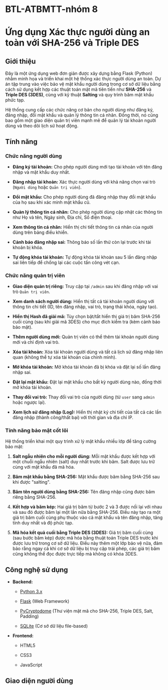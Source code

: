 # BTL-ATBMTT-nhóm 8
# Ứng dụng Xác thực người dùng an toàn với SHA-256 và Triple DES

## Giới thiệu

Đây là một ứng dụng web đơn giản được xây dựng bằng Flask (Python) nhằm minh họa và triển khai một hệ thống xác thực người dùng an toàn. Dự án tập trung vào việc bảo vệ mật khẩu người dùng trong cơ sở dữ liệu bằng cách sử dụng kết hợp các thuật toán mật mã tiên tiến như **SHA-256** và **Triple DES (3DES)**, cùng với kỹ thuật **Salting** và quy trình băm mật khẩu phức tạp.

Hệ thống cung cấp các chức năng cơ bản cho người dùng như đăng ký, đăng nhập, đổi mật khẩu và quản lý thông tin cá nhân. Đồng thời, nó cũng bao gồm một giao diện quản trị viên mạnh mẽ để quản lý tài khoản người dùng và theo dõi lịch sử hoạt động.

## Tính năng

### Chức năng người dùng

* **Đăng ký tài khoản:** Cho phép người dùng mới tạo tài khoản với tên đăng nhập và mật khẩu duy nhất.

* **Đăng nhập tài khoản:** Xác thực người dùng với khả năng chọn vai trò (`Người dùng` hoặc `Quản trị viên`).

* **Đổi mật khẩu:** Cho phép người dùng đã đăng nhập thay đổi mật khẩu của họ sau khi xác minh mật khẩu cũ.

* **Quản lý thông tin cá nhân:** Cho phép người dùng cập nhật các thông tin như Họ và tên, Ngày sinh, Địa chỉ, Số điện thoại.

* **Xem thông tin cá nhân:** Hiển thị chi tiết thông tin cá nhân của người dùng trên bảng điều khiển.

* **Cảnh báo đăng nhập sai:** Thông báo số lần thử còn lại trước khi tài khoản bị khóa.

* **Tự động khóa tài khoản:** Tự động khóa tài khoản sau 5 lần đăng nhập sai liên tiếp để chống lại các cuộc tấn công vét cạn.

### Chức năng quản trị viên

* **Giao diện quản trị riêng:** Truy cập tại `/admin` sau khi đăng nhập với vai trò `Quản trị viên`.

* **Xem danh sách người dùng:** Hiển thị tất cả tài khoản người dùng với thông tin chi tiết (ID, tên đăng nhập, vai trò, trạng thái khóa, ngày tạo).

* **Hiển thị Hash đã giải mã:** Tùy chọn bật/tắt hiển thị giá trị băm SHA-256 cuối cùng (sau khi giải mã 3DES) cho mục đích kiểm tra (kèm cảnh báo bảo mật).

* **Thêm người dùng mới:** Quản trị viên có thể thêm tài khoản người dùng mới và chỉ định vai trò.

* **Xóa tài khoản:** Xóa tài khoản người dùng và tất cả lịch sử đăng nhập liên quan (không thể tự xóa tài khoản của chính mình).

* **Mở khóa tài khoản:** Mở khóa tài khoản đã bị khóa và đặt lại số lần đăng nhập sai.

* **Đặt lại mật khẩu:** Đặt lại mật khẩu cho bất kỳ người dùng nào, đồng thời mở khóa tài khoản.

* **Thay đổi vai trò:** Thay đổi vai trò của người dùng (từ `user` sang `admin` hoặc ngược lại).

* **Xem lịch sử đăng nhập (Log):** Hiển thị nhật ký chi tiết của tất cả các lần đăng nhập (thành công/thất bại) với thời gian và địa chỉ IP.

### Tính năng bảo mật cốt lõi

Hệ thống triển khai một quy trình xử lý mật khẩu nhiều lớp để tăng cường bảo mật:

1. **Salt ngẫu nhiên cho mỗi người dùng:** Mỗi mật khẩu được kết hợp với một chuỗi ngẫu nhiên (salt) duy nhất trước khi băm. Salt được lưu trữ cùng với mật khẩu đã mã hóa.

2. **Băm mật khẩu bằng SHA-256:** Mật khẩu được băm bằng SHA-256 sau khi được "salting".

3. **Băm tên người dùng bằng SHA-256:** Tên đăng nhập cũng được băm riêng bằng SHA-256.

4. **Kết hợp và băm kép:** Hai giá trị băm từ bước 2 và 3 được nối lại với nhau và sau đó được băm lại một lần nữa bằng SHA-256. Điều này tạo ra một giá trị băm cuối cùng phụ thuộc vào cả mật khẩu và tên đăng nhập, tăng tính duy nhất và độ phức tạp.

5. **Mã hóa kết quả cuối bằng Triple DES (3DES):** Giá trị băm cuối cùng (sau bước băm kép) được mã hóa bằng thuật toán Triple DES trước khi được lưu trữ trong cơ sở dữ liệu. Điều này thêm một lớp bảo vệ nữa, đảm bảo rằng ngay cả khi cơ sở dữ liệu bị truy cập trái phép, các giá trị băm cũng không thể đọc được trực tiếp mà không có khóa 3DES.

## Công nghệ sử dụng

* **Backend:**

  * [Python 3.x](https://www.python.org/)

  * [Flask](https://flask.palletsprojects.com/) (Web Framework)

  * [PyCryptodome](https://pycryptodome.readthedocs.io/en/latest/) (Thư viện mật mã cho SHA-256, Triple DES, Salt, Padding)

  * [SQLite](https://www.sqlite.org/index.html) (Cơ sở dữ liệu file-based)

* **Frontend:**

  * HTML5

  * CSS3

  * JavaScript
## Giao diện người dùng
